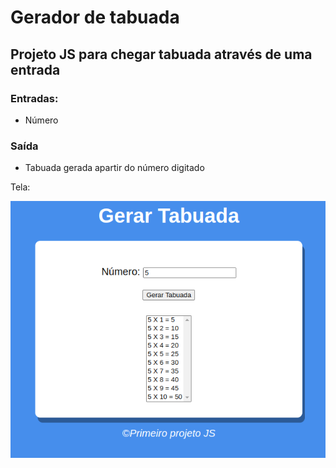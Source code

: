 # Gerador de tabuada

## Projeto JS para chegar tabuada através de uma entrada

### Entradas: 

- Número

### Saída 

- Tabuada gerada apartir do número digitado

Tela:

<img src="imagens/img.png">
